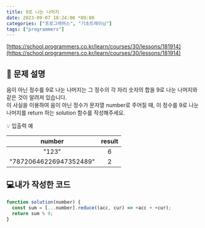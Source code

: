 ```yaml
---
title: 9로 나눈 나머지
date: 2023-09-07 18:24:00 *09:00
categories: ["프로그래머스", "기초트레이닝"]
tags: ["programmers"]
---
```


[https://school.programmers.co.kr/learn/courses/30/lessons/181914](https://school.programmers.co.kr/learn/courses/30/lessons/181914)

## 📔 문제 설명

음이 아닌 정수를 9로 나눈 나머지는 그 정수의 각 자리 숫자의 합을 9로 나눈 나머지와 같은 것이 알려져 있습니다.  
이 사실을 이용하여 음이 아닌 정수가 문자열 number로 주어질 때, 이 정수를 9로 나눈 나머지를 return 하는 solution 함수를 작성해주세요.

💡 입출력 예

|         number         | result |
| :--------------------: | :----: |
|         "123"          |   6    |
| "78720646226947352489" |   2    |

## 💻내가 작성한 코드

```js
function solution(number) {
  const sum = [...number].reduce((acc, cur) => +acc + +cur);
  return sum % 9;
}
```
